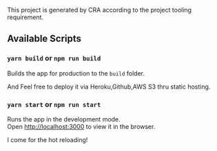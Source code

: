 This project is generated by CRA according to the project tooling requirement.

## Available Scripts

### `yarn build` or `npm run build`

Builds the app for production to the `build` folder.<br />

And Feel free to deploy it via Heroku,Github,AWS S3 thru static hosting.

### `yarn start` or `npm run start`

Runs the app in the development mode.<br />
Open [http://localhost:3000](http://localhost:3000) to view it in the browser.

I come for the hot reloading!
